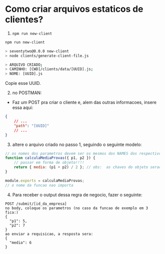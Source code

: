 # Como criar arquivos estaticos de clientes?

1. `npm run new-client`

```bash
npm run new-client

> seventytwo@0.0.0 new-client
> node clients/generate-client-file.js

> ARQUIVO CRIADO;
> CAMINHO: [CWD]/clients/data/[UUID].js;
> NOME: [UUID].js
```

Copie esse UUID.

2. no POSTMAN:

-   Faz um POST pra criar o cliente e, alem das outras informacoes, insere essa aqui:

```json
{
    // ...
    "path": "[UUID]"
    // ...
}
```

3. altere o arquivo criado no passo 1, seguindo o seguinte modelo:

```js
// os nomes dos parametros devem ser os mesmos dos NAMES dos respectivos inputs no front
function calculaMediaProvas({ p1, p2 }) {
    // passar em forma de objeto!!!!
    return { media: (p1 + p2) / 2 }; // obs:  as chaves do objeto serao a mensagem exibida no front para o usuario, escolha com cuidado!
}

module.exports = calculaMediaProvas;
// o nome da funcao nao importa
```

4. Para receber o output dessa regra de negocio, fazer o seguinte:

```plaintext
POST /submit/[id_da_empresa]
no body, coloque os parametros (no caso da funcao de exemplo em 3 fica:)
{
  "p1": 5,
  "p2": 7
}
ao enviar a requisicao, a resposta sera:
{
  "media": 6
}
```
